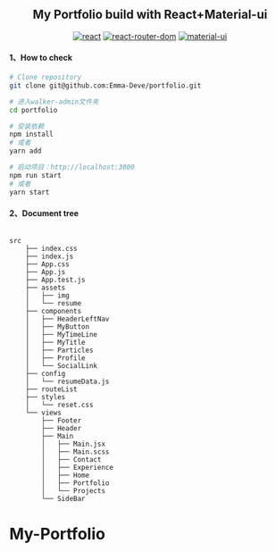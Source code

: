 <h2 align="center">My Portfolio build with React+Material-ui</h2>

<div align="center">

[![react](https://img.shields.io/badge/react-v17.0.1-%2361dafb)](https://reactjs.org/)
[![react-router-dom](https://img.shields.io/badge/react--router--dom-v5.2.0-brightgreen)](https://reacttraining.com/react-router/)
[![material-ui](https://img.shields.io/badge/%40material--ui-v4.11.2-%23764abc)](https://github.com/mui-org/material-ui)

</div>

#### 1、How to check

```bash
# Clone repository
git clone git@github.com:Emma-Deve/portfolio.git

# 进入walker-admin文件夹
cd portfolio

# 安装依赖
npm install
# 或者
yarn add

# 启动项目：http://localhost:3800
npm run start
# 或者
yarn start


```

#### 2、Document tree

```shell

src
    ├── index.css
    ├── index.js
    ├── App.css
    ├── App.js
    ├── App.test.js
    ├── assets
    │   ├── img
    │   └── resume
    ├── components
    │   ├── HeaderLeftNav
    │   ├── MyButton
    │   ├── MyTimeLine
    │   ├── MyTitle
    │   ├── Particles
    │   ├── Profile
    │   └── SocialLink
    ├── config
    │   └── resumeData.js
    ├── routeList
    ├── styles
    │   └── reset.css
    └── views
        ├── Footer
        ├── Header
        ├── Main
        │   ├── Main.jsx
        │   ├── Main.scss
        │   ├── Contact
        │   ├── Experience
        │   ├── Home
        │   ├── Portfolio
        │   └── Projects
        └── SideBar

```
# My-Portfolio

